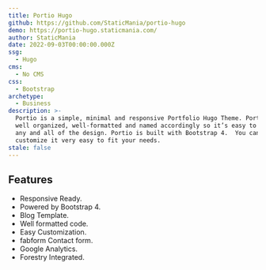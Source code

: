 ```yaml
---
title: Portio Hugo
github: https://github.com/StaticMania/portio-hugo
demo: https://portio-hugo.staticmania.com/
author: StaticMania
date: 2022-09-03T00:00:00.000Z
ssg:
  - Hugo
cms:
  - No CMS
css:
  - Bootstrap
archetype:
  - Business
description: >-
  Portio is a simple, minimal and responsive Portfolio Hugo Theme. Portio is
  well organized, well-formatted and named accordingly so it’s easy to change
  any and all of the design. Portio is built with Bootstrap 4.  You can
  customize it very easy to fit your needs.
stale: false
---
```


## Features

* Responsive Ready.
* Powered by Bootstrap 4.
* Blog Template.
* Well formatted code.
* Easy Customization.
* fabform Contact form.
* Google Analytics.
* Forestry Integrated.
